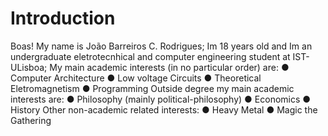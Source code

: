 # Introduction

Boas!
My name is João Barreiros C. Rodrigues; 
Im 18 years old and Im an undergraduate eletrotecnhical and computer engineering student at IST-ULisboa;
My main academic interests (in no particular order) are:
  ● Computer Architecture
  ● Low voltage Circuits
  ● Theoretical Eletromagnetism
  ● Programming
Outside degree my main academic interests are:
   ● Philosophy (mainly political-philosophy)
   ● Economics
   ● History
Other non-academic related interests:
   ● Heavy Metal
   ● Magic the Gathering

  

